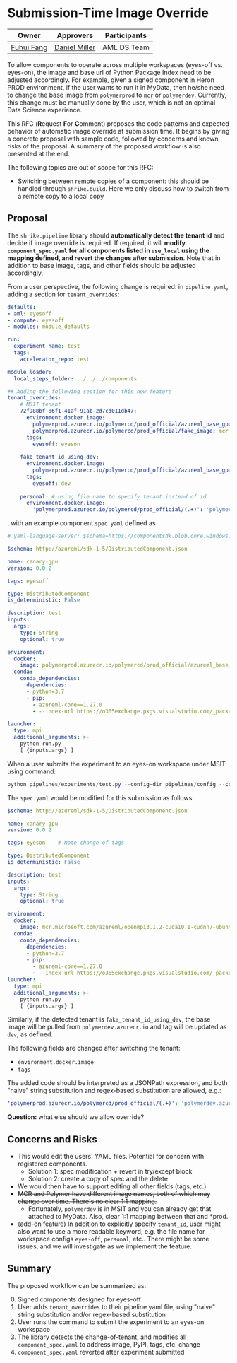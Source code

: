 # Submission-Time Image Override

| Owner | Approvers | Participants |
| - | - | - |
| [Fuhui Fang](mailto:fufang@microsoft.com) | [Daniel Miller](mailto:danmill@microsoft.com) | AML DS Team |

To allow components to operate across multiple workspaces (eyes-off vs. eyes-on), the image and base url of Python Package Index need to be adjusted accordingly. For example, given a signed component in Heron PROD environment, if the user wants to run it in MyData, then he/she need to change the base image from `polymerprod` to `mcr` or `polymerdev`. Currently, this change must be manually done by the user, which is not an optimal Data Science experience.

This RFC (**R**equest **F**or **C**omment) proposes the code patterns and expected behavior of automatic image override at submission time. It begins by giving a concrete proposal with sample code, followed by concerns and known risks of the proposal. A summary of the proposed workflow is also presented at the end.

The following topics are out of scope for this RFC:
- Switching between remote copies of a component: this should be handled through `shrike.build`. Here we only discuss how to switch from a remote copy to a local copy


## Proposal
The `shrike.pipeline` library should **automatically detect the tenant id** and decide if image override is required. If required, it will **modify `component_spec.yaml` for all components listed in `use_local` using the mapping defined, and revert the changes after submission**. Note that in addition to base image, tags, and other fields should be adjusted accordingly.

From a user perspective, the following change is required: in `pipeline.yaml`, adding a section for `tenant_overrides`:
```yaml
defaults:
- aml: eyesoff
- compute: eyesoff
- modules: module_defaults

run:
  experiment_name: test
  tags:
    accelerator_repo: test

module_loader:
  local_steps_folder: ../../../components

## Adding the following section for this new feature
tenant_overrides:
    # MSIT tenant
    72f988bf-86f1-41af-91ab-2d7cd011db47:
      environment.docker.image:
        polymerprod.azurecr.io/polymercd/prod_official/azureml_base_gpu_openmpi312cuda101cudnn7: mcr.microsoft.com/azureml/openmpi3.1.2-cuda10.1-cudnn7-ubuntu18.04
        polymerprod.azurecr.io/polymercd/prod_official/fake_image: mcr.microsoft.com/azureml/fake_image
      tags:
        eyesoff: eyeson
    
    fake_tenant_id_using_dev:
      environment.docker.image:
        polymerprod.azurecr.io/polymercd/prod_official/azureml_base_gpu_openmpi312cuda101cudnn7: polymerdev.azurecr.io/polymercd/dev_official/azureml_base_gpu_openmpi312cuda101cudnn7
      tags:
        eyesoff: dev
    
    personal: # using file name to specify tenant instead of id
      environment.docker.image:
        'polymerprod.azurecr.io/polymercd/prod_official/(.+)': 'polymerdev.azurecr.io/polymercd/dev_official/$1'

```
, with an example component `spec.yaml` defined as 
```yaml
# yaml-language-server: $schema=https://componentsdk.blob.core.windows.net/jsonschema/DistributedComponent.json

$schema: http://azureml/sdk-1-5/DistributedComponent.json

name: canary-gpu
version: 0.0.2

tags: eyesoff

type: DistributedComponent
is_deterministic: False

description: test
inputs:
  args:
    type: String
    optional: true

environment:
  docker:
    image: polymerprod.azurecr.io/polymercd/prod_official/azureml_base_gpu_openmpi312cuda101cudnn7
  conda:
    conda_dependencies:
      dependencies:
      - python=3.7
      - pip:
        - azureml-core==1.27.0
        - --index-url https://o365exchange.pkgs.visualstudio.com/_packaging/PolymerPythonPackages/pypi/simple/

launcher:
  type: mpi
  additional_arguments: >-
    python run.py
    [ {inputs.args} ]
```
When a user submits the experiment to an eyes-on workspace under MSIT using command:
```powershell
python pipelines/experiments/test.py --config-dir pipelines/config --config-name experiments/test aml=eyeson compute=eyeson
```
The `spec.yaml` would be modified for this submission as follows:
```yaml
$schema: http://azureml/sdk-1-5/DistributedComponent.json

name: canary-gpu
version: 0.0.2

tags: eyeson    # Note change of tags

type: DistributedComponent
is_deterministic: False

description: test
inputs:
  args:
    type: String
    optional: true

environment:
  docker:
    image: mcr.microsoft.com/azureml/openmpi3.1.2-cuda10.1-cudnn7-ubuntu18.04   # Note change of image
  conda:
    conda_dependencies:
      dependencies:
      - python=3.7
      - pip:
        - azureml-core==1.27.0
        - --index-url https://o365exchange.pkgs.visualstudio.com/_packaging/PolymerPythonPackages/pypi/simple/  # This will be kept, as MyData/eyes-on workspaces have a connection to this feed.
launcher:
  type: mpi
  additional_arguments: >-
    python run.py
    [ {inputs.args} ]
```
Similarly, if the detected tenant is `fake_tenant_id_using_dev`, the base image will be pulled from `polymerdev.azurecr.io` and tag will be updated as `dev`, as defined.

The following fields are changed after switching the tenant:
- `environment.docker.image`
- `tags`

The added code should be interpreted as a JSONPath expression, and both "naive" string substitution and regex-based substitution are allowed, e.g.:
```yaml
'polymerprod.azurecr.io/polymercd/prod_official/(.+)': 'polymerdev.azurecr.io/polymercd/dev_official/$1'
```

**Question:** what else should we allow override?

## Concerns and Risks
- This would edit the users' YAML files. Potential for concern with registered components.
  - Solution 1: spec modification + revert in try/except block
  - Solution 2: create a copy of spec and the delete
- We would then have to support editing all other fields (tags, etc.)
- <s>MCR and Polymer have different image names, both of which may change over time. There's no clear 1:1 mapping.</s> 
  - Fortunately, `polymerdev` is in MSIT and you can already get that attached to MyData. Also, clear 1:1 mapping between that and *prod.
- (add-on feature) In addition to explicitly specify `tenant_id`, user might also want to use a more readable keyword, e.g. the file name for workspace configs `eyes-off`, `personal`, etc.. There might be some issues, and we will investigate as we implement the feature. 

## Summary
The proposed workflow can be summarized as:

0. Signed components designed for eyes-off
1. User adds `tenant_overrides` to their pipeline yaml file, using "naive" string substitution and/or regex-based substitution
2. User runs the command to submit the experiment to an eyes-on workspace 
3. The library detects the change-of-tenant, and modifies all `component_spec.yaml` to address image, PyPI, tags, etc. change
4. `component_spec.yaml` reverted after experiment submitted